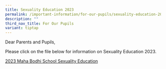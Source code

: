 ```yaml
---
title: Sexuality Education 2023
permalink: /important-information/for-our-pupils/sexuality-education-2022/
description: ""
third_nav_title: For Our Pupils
variant: tiptap
---
```

<p>Dear Parents and Pupils,</p>
<p>Please click on the file below for information on Sexuality Education
2023.</p>
<p><a href="/files/2023%20sexuality%20education.pdf" rel="noopener noreferrer nofollow" target="_blank">2023 Maha Bodhi School Sexuality Education</a>
</p>
